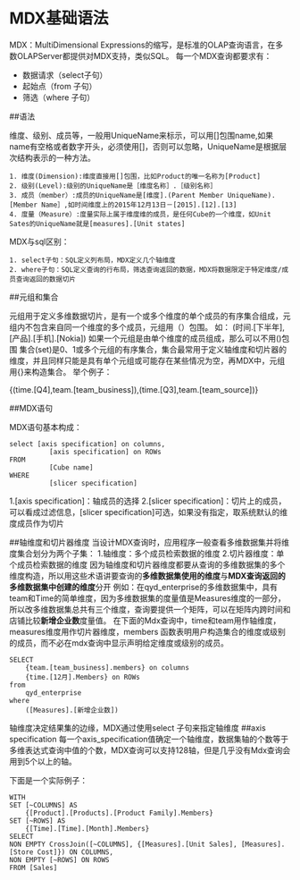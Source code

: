 # MDX基础语法
MDX：MultiDimensional Expressions的缩写，是标准的OLAP查询语言，在多数OLAPServer都提供对MDX支持，类似SQL。
每一个MDX查询都要求有：


- 数据请求（select子句）
- 起始点（from 子句）
- 筛选（where 子句）


##语法

维度、级别、成员等，一般用UniqueName来标示，可以用[]包围name,如果name有空格或者数字开头，必须使用[]，否则可以忽略，UniqueName是根据层次结构表示的一种方法。
```
1. 维度(Dimension):维度直接用[]包围，比如Product的唯一名称为[Product]
2. 级别(Level):级别的UniqueName是［维度名称］.［级别名称］
3. 成员（member）:成员的UniqueName是[维度].(Parent Member UniqueName).[Member Name］,如时间维度上的2015年12月13日－[2015].[12].[13]
4. 度量（Measure）:度量实际上属于维度维的成员，是任何Cube的一个维度，如Unit Sates的UniqueName就是[measures].[Unit states]
```
MDX与sql区别：
```
1. select子句：SQL定义列布局，MDX定义几个轴维度
2. where子句：SQL定义查询的行布局，筛选查询返回的数据，MDX将数据限定于特定维度/成员查询返回的数据切片
```
##元组和集合

元组用于定义多维数据切片，是有一个或多个维度的单个成员的有序集合组成，元组内不包含来自同一个维度的多个成员，元组用（）包围。
如：
(时间.[下半年],[产品].[手机].[Nokia])
如果一个元组是由单个维度的成员组成，那么可以不用()包围
集合(set)是0、1或多个元组的有序集合，集合最常用于定义轴维度和切片器的维度，并且同样只能是具有单个元组或可能存在某些情况为空，再MDX中，元组用{}来构造集合。
举个例子：

{(time.[Q4],team.[team_business]),(time.[Q3],team.[team_source])}

##MDX语句

MDX语句基本构成：

```
select [axis specification] on columns,
		  [axis specification] on ROWs
FROM
		  [Cube name]
WHERE
		  [slicer specification]
```

1.[axis specification]：轴成员的选择
2.[slicer specification]：切片上的成员，可以看成过滤信息，[slicer specification]可选，如果没有指定，取系统默认的维度成员作为切片
	
##轴维度和切片器维度
当设计MDX查询时，应用程序一般查看多维数据集并将维度集合划分为两个子集：
1.轴维度：多个成员检索数据的维度
2.切片器维度：单个成员检索数据的维度
因为轴维度和切片器维度都要从查询的多维数据集的多个维度构造，所以用这些术语讲要查询的**多维数据集使用的维度**与**MDX查询返回的多维数据集中创建的维度**分开
例如：在qyd_enterprise的多维数据集中，具有team和Time的简单维度，因为多维数据集的度量值是Measures维度的一部分，所以改多维数据集总共有三个维度，查询要提供一个矩阵，可以在矩阵内跨时间和店铺比较**新增企业数**度量值。
在下面的Mdx查询中，time和team用作轴维度，measures维度用作切片器维度，members 函数表明用户构造集合的维度或级别的成员，而不必在mdx查询中显示声明给定维度或级别的成员。
```
SELECT 
	{team.[team_business].members} on columns
	{time.[12月].Members} on ROWs
from 
	qyd_enterprise
where
	([Measures].[新增企业数])
```
轴维度决定结果集的边缘，MDX通过使用select 子句来指定轴维度
##axis specification
每一个axis_specification值确定一个轴维度，数据集轴的个数等于多维表达式查询中<axis specification>值的个数，MDX查询可以支持128轴，但是几乎没有Mdx查询会用到5个以上的轴。

下面是一个实际例子：
```
WITH
SET [~COLUMNS] AS
    {[Product].[Products].[Product Family].Members}
SET [~ROWS] AS
    {[Time].[Time].[Month].Members}
SELECT
NON EMPTY CrossJoin([~COLUMNS], {[Measures].[Unit Sales], [Measures].[Store Cost]}) ON COLUMNS,
NON EMPTY [~ROWS] ON ROWS
FROM [Sales]

```

